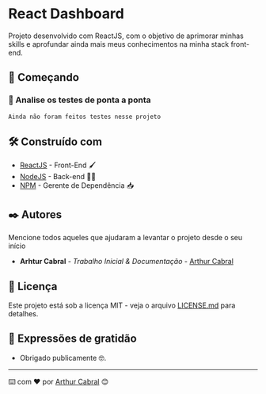 <!-- ************************************* Título ********************************************* -->
# React Dashboard

Projeto desenvolvido com ReactJS, com o objetivo de aprimorar minhas skills 
e aprofundar ainda mais meus conhecimentos na minha stack front-end.

## 🚀 Começando

### 🔩 Analise os testes de ponta a ponta

```
Ainda não foram feitos testes nesse projeto
```

## 🛠️ Construído com

* [ReactJS](https://reactjs.org/) - Front-End 🖌️
* [NodeJS](https://nodejs.org/en/) - Back-end 👨‍💻
* [NPM](https://www.npmjs.com/) - Gerente de Dependência 📥

## ✒️ Autores

Mencione todos aqueles que ajudaram a levantar o projeto desde o seu início

* **Arhtur Cabral** - *Trabalho Inicial & Documentação* - [Arthur Cabral](https://github.com/CabralArthur)

## 📄 Licença

Este projeto está sob a licença MIT - veja o arquivo [LICENSE.md](https://github.com/CabralArthur/DashboardReact/blob/main/LICENSE) para detalhes.

## 🎁 Expressões de gratidão
* Obrigado publicamente 🤓.

---
⌨️ com ❤️ por [Arthur Cabral](https://github.com/CabralArthur) 😊